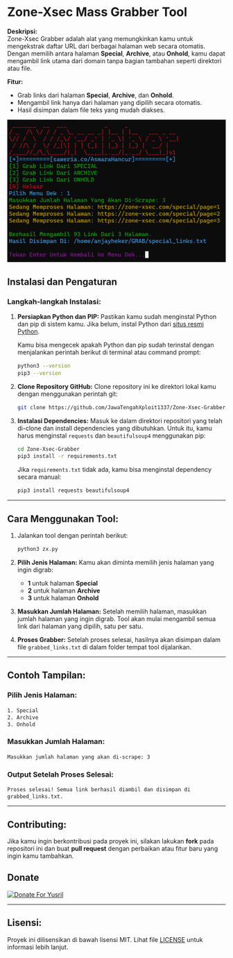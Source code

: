 # **Zone-Xsec Mass Grabber Tool**

**Deskripsi:**  
Zone-Xsec Grabber adalah alat yang memungkinkan kamu untuk mengekstrak daftar URL dari berbagai halaman web secara otomatis. Dengan memilih antara halaman **Special**, **Archive**, atau **Onhold**, kamu dapat mengambil link utama dari domain tanpa bagian tambahan seperti direktori atau file.

**Fitur:**
- Grab links dari halaman **Special**, **Archive**, dan **Onhold**.
- Mengambil link hanya dari halaman yang dipilih secara otomatis.
- Hasil disimpan dalam file teks yang mudah diakses.

![screenshot](./zx.png)

## **Instalasi dan Pengaturan**

### **Langkah-langkah Instalasi:**

1. **Persiapkan Python dan PIP:**
   Pastikan kamu sudah menginstal Python dan pip di sistem kamu. Jika belum, instal Python dari [situs resmi Python](https://www.python.org/downloads/).

   Kamu bisa mengecek apakah Python dan pip sudah terinstal dengan menjalankan perintah berikut di terminal atau command prompt:

   ```bash
   python3 --version
   pip3 --version
   ```

2. **Clone Repository GitHub:**
   Clone repository ini ke direktori lokal kamu dengan menggunakan perintah git:

   ```bash
   git clone https://github.com/JawaTengahXploit1337/Zone-Xsec-Grabber.git
   ```

3. **Instalasi Dependencies:**
   Masuk ke dalam direktori repositori yang telah di-clone dan install dependencies yang dibutuhkan. Untuk itu, kamu harus menginstal `requests` dan `beautifulsoup4` menggunakan pip:

   ```bash
   cd Zone-Xsec-Grabber
   pip3 install -r requirements.txt
   ```

   Jika `requirements.txt` tidak ada, kamu bisa menginstal dependency secara manual:

   ```bash
   pip3 install requests beautifulsoup4
   ```

---

## **Cara Menggunakan Tool:**

1. Jalankan tool dengan perintah berikut:

   ```bash
   python3 zx.py
   ```

2. **Pilih Jenis Halaman:**
   Kamu akan diminta memilih jenis halaman yang ingin digrab:  
   - **1** untuk halaman **Special**
   - **2** untuk halaman **Archive**
   - **3** untuk halaman **Onhold**

3. **Masukkan Jumlah Halaman:**
   Setelah memilih halaman, masukkan jumlah halaman yang ingin digrab. Tool akan mulai mengambil semua link dari halaman yang dipilih, satu per satu.

4. **Proses Grabber:**
   Setelah proses selesai, hasilnya akan disimpan dalam file `grabbed_links.txt` di dalam folder tempat tool dijalankan.

---

## **Contoh Tampilan:**

### Pilih Jenis Halaman:
```
1. Special
2. Archive
3. Onhold
```

### Masukkan Jumlah Halaman:
```
Masukkan jumlah halaman yang akan di-scrape: 3
```

### Output Setelah Proses Selesai:
```
Proses selesai! Semua link berhasil diambil dan disimpan di grabbed_links.txt.
```

---

## **Contributing:**
Jika kamu ingin berkontribusi pada proyek ini, silakan lakukan **fork** pada repositori ini dan buat **pull request** dengan perbaikan atau fitur baru yang ingin kamu tambahkan.


## Donate
<a href="https://saweria.co/AsmaraHancur" target="_blank"><img src="https://user-images.githubusercontent.com/26188697/180601310-e82c63e4-412b-4c36-b7b5-7ba713c80380.png" alt="Donate For Yusril" height="41" width="174"></a>

---

## **Lisensi:**
Proyek ini dilisensikan di bawah lisensi MIT. Lihat file [LICENSE](LICENSE) untuk informasi lebih lanjut.
```

